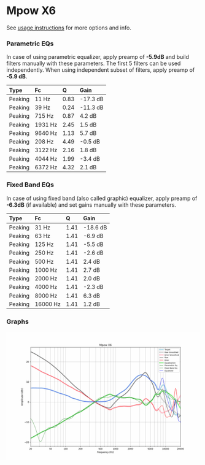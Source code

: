 # Mpow X6
See [usage instructions](https://github.com/jaakkopasanen/AutoEq#usage) for more options and info.

### Parametric EQs
In case of using parametric equalizer, apply preamp of **-5.9dB** and build filters manually
with these parameters. The first 5 filters can be used independently.
When using independent subset of filters, apply preamp of **-5.9 dB**.

| Type    | Fc      |    Q | Gain     |
|:--------|:--------|:-----|:---------|
| Peaking | 11 Hz   | 0.83 | -17.3 dB |
| Peaking | 39 Hz   | 0.24 | -11.3 dB |
| Peaking | 715 Hz  | 0.87 | 4.2 dB   |
| Peaking | 1931 Hz | 2.45 | 1.5 dB   |
| Peaking | 9640 Hz | 1.13 | 5.7 dB   |
| Peaking | 208 Hz  | 4.49 | -0.5 dB  |
| Peaking | 3122 Hz | 2.16 | 1.8 dB   |
| Peaking | 4044 Hz | 1.99 | -3.4 dB  |
| Peaking | 6372 Hz | 4.32 | 2.1 dB   |

### Fixed Band EQs
In case of using fixed band (also called graphic) equalizer, apply preamp of **-6.3dB**
(if available) and set gains manually with these parameters.

| Type    | Fc       |    Q | Gain     |
|:--------|:---------|:-----|:---------|
| Peaking | 31 Hz    | 1.41 | -18.6 dB |
| Peaking | 63 Hz    | 1.41 | -6.9 dB  |
| Peaking | 125 Hz   | 1.41 | -5.5 dB  |
| Peaking | 250 Hz   | 1.41 | -2.6 dB  |
| Peaking | 500 Hz   | 1.41 | 2.4 dB   |
| Peaking | 1000 Hz  | 1.41 | 2.7 dB   |
| Peaking | 2000 Hz  | 1.41 | 2.0 dB   |
| Peaking | 4000 Hz  | 1.41 | -2.3 dB  |
| Peaking | 8000 Hz  | 1.41 | 6.3 dB   |
| Peaking | 16000 Hz | 1.41 | 1.2 dB   |

### Graphs
![](./Mpow%20X6.png)